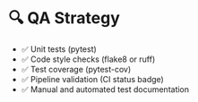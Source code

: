 # 🔍 QA Strategy

- ✅ Unit tests (pytest)
- ✅ Code style checks (flake8 or ruff)
- ✅ Test coverage (pytest-cov)
- ✅ Pipeline validation (CI status badge)
- ✅ Manual and automated test documentation
